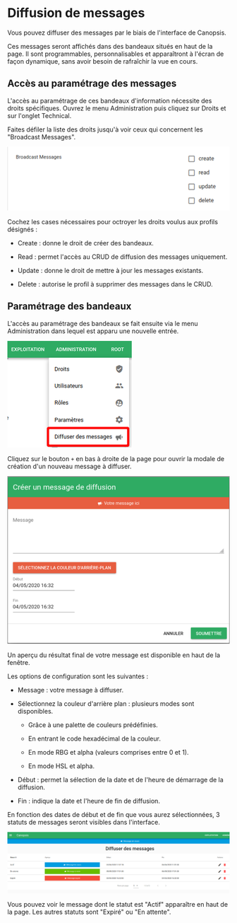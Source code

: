 # Diffusion de messages

Vous pouvez diffuser des messages par le biais de l'interface de Canopsis.

Ces messages seront affichés dans des bandeaux situés en haut de la page. Il sont programmables, personnalisables et apparaîtront à l'écran de façon dynamique, sans avoir besoin de rafraîchir la vue en cours.

## Accès au paramétrage des messages

L'accès au paramétrage de ces bandeaux d'information nécessite des droits spécifiques. Ouvrez le menu Administration puis cliquez sur Droits et sur l'onglet Technical.

Faites défiler la liste des droits jusqu'à voir ceux qui concernent les "Broadcast Messages".

![Droits CRUD diffuser des messages](img/droits-crud-broadcast-messages.png)

Cochez les cases nécessaires pour octroyer les droits voulus aux profils désignés :

- Create : donne le droit de créer des bandeaux.

- Read : permet l'accès au CRUD de diffusion des messages uniquement.

- Update : donne le droit de mettre à jour les messages existants.

- Delete : autorise le profil à supprimer des messages dans le CRUD.

## Paramétrage des bandeaux

L'accès au paramétrage des bandeaux se fait ensuite via le menu Administration dans lequel est apparu une nouvelle entrée.

![Accès CRUD diffuser des messages](img/acces-crud-broadcast-messages.png)

Cliquez sur le bouton `+` en bas à droite de la page pour ouvrir la modale de création d'un nouveau message à diffuser.

![Modale de création nouveau message](img/modale-creation-broadcast-message.png)

Un aperçu du résultat final de votre message est disponible en haut de la fenêtre.

Les options de configuration sont les suivantes :

- Message : votre message à diffuser.

- Sélectionnez la couleur d'arrière plan : plusieurs modes sont disponibles.

    - Grâce à une palette de couleurs prédéfinies.

    - En entrant le code hexadécimal de la couleur.

    - En mode RBG et alpha (valeurs comprises entre 0 et 1).

    - En mode HSL et alpha.

- Début : permet la sélection de la date et de l'heure de démarrage de la diffusion.

- Fin : indique la date et l'heure de fin de diffusion.

En fonction des dates de début et de fin que vous aurez sélectionnées, 3 statuts de messages seront visibles dans l'interface.

![Affichage des différents types de messages](img/differents-types-de-broadcast-messages.png)

Vous pouvez voir le message dont le statut est "Actif" apparaître en haut de la page. Les autres statuts sont "Expiré" ou "En attente".
